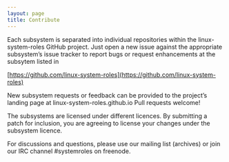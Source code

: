 ```yaml
---
layout: page
title: Contribute
---
```


Each subsystem is separated into individual repositories within the linux-system-roles GitHub project. Just open a new issue against the appropriate subsystem’s issue tracker to report bugs or request enhancements at the subsytem listed in

[https://github.com/linux-system-roles](https://github.com/linux-system-roles)

New subsystem requests or feedback can be provided to the project’s landing page at linux-system-roles.github.io Pull requests welcome!

The subsystems are licensed under different licences. By submitting a patch for inclusion, you are agreeing to license your changes under the subsystem licence.

For discussions and questions, please use our mailing list (archives) or join our IRC channel #systemroles on freenode.
